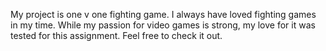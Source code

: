 My project is one v one fighting game. I always have loved fighting games in my time. While my passion for video games is strong, my love for it was tested for this assignment. Feel free to check it out. 
